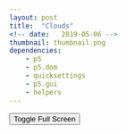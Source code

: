 ```yaml
---
layout: post
title:  "Clouds"
<!-- date:   2019-05-06 -->
thumbnail: thumbnail.png
dependencies:
    - p5
    - p5.dom
    - quicksettings
    - p5.gui
    - helpers
---
```


<div id="sketch-holder">
    <script type="text/javascript" src="sketch/sketch.js"></script>
</div>

<!-- <button onclick="myFunction()">Toggle Text Visibility</button> -->

<div id="pageText" markdown="1">

<!-- ## This project is in-progress and not all features have yet been implemented.

###### Try pressing ```s``` on your keyboard to bring up sketch manipulation options.

###### Take a snapshot of the canvas at any time by pressing ```p```.

###### Reload the page at any time to generate a new landscape. Just press ```CMD+R```.

Lazy clouds drift through a clear blue sky, randomly picking a new position as they leave and enter the scene.



Original project source by seak [here](https://editor.p5js.org/seak/sketches/SJ8gHRzp-). -->
<!-- <button onclick="renderPageText();">Toggle Page Text</button> -->
<button id="fsbutton" onclick="toggleFullScreen();">Toggle Full Screen</button>

</div>
